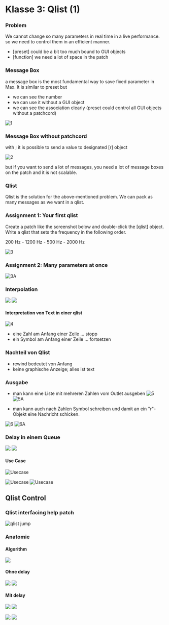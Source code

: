 # Klasse 3: Qlist (1)

### Problem
We cannot change so many parameters in real time in a live performance. 
so we need to control them in an efficient manner.

- [preset] could be a bit too much bound to GUI objects
- [function] we need a lot of space in the patch

### Message Box

a message box is the most fundamental way to save fixed parameter in Max. It is similar to preset but
- we can see the number 
- we can use it without a GUI object
- we can see the association clearly (preset could control all GUI objects without a patchcord)

![1](K3/mes.png)

### Message Box without patchcord

with ; it is possible to send a value to designated [r] object

![2](K3/cableless.png)

but if you want to send a lot of messages, you need a lot of message boxes on the patch and it is not scalable.

### Qlist

Qlist is the solution for the above-mentioned problem.
We can pack as many messages as we want in a qlist.


### Assignment 1: Your first qlist

Create a patch like the screenshot below and double-click the [qlist] object.
Write a qlist that sets the frequency in the following order.

200 Hz - 1200 Hz - 500 Hz - 2000 Hz

![3](K3/qlist.png)


### Assignment 2: Many parameters at once


![3A](K3/multi_param.png)


### Interpolation

![](K3/interpolation.png)
![](K3/interpolation_text.png)

#### Interpretation von Text in einer qlist

![4](K3/4B.png)

- eine Zahl am Anfang einer Zeile ... stopp
- ein Symbol am Anfang einer Zeile ... fortsetzen

### Nachteil von Qlist

- rewind bedeutet von Anfang
- keine graphische Anzeige; alles ist text


### Ausgabe

- man kann eine Liste mit mehreren Zahlen vom Outlet ausgeben
  ![5](K3/5.png)
  ![5A](K3/5A.png)

- man kann auch nach Zahlen Symbol schreiben
  und damit an ein "r"-Objekt eine Nachricht schicken.

![6](K3/6.png)
![6A](K3/6A.png)


### Delay in einem Queue

![](K3/delay.png)
![](K3/delay_text.png)

#### Use Case
![Usecase](K3/usecase_score.png)

![Usecase](K3/usecase.png)
![Usecase](K3/usecase_text.png)


## Qlist Control

### Qlist interfacing help patch
![qlist jump](K3/qlist_pro.png)

### Anatomie

#### Algorithm
![](K3/algo.png)

#### Ohne delay
![](K3/nodelay.png)
![](K3/nodelay_queue.png)

#### Mit delay

![](K3/nodelay.png)
![](K3/nodelay_queue.png)

![](K3/withDelay.png)
![](K3/withDelay_queue.png)


